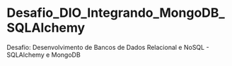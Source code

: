 # Desafio_DIO_Integrando_MongoDB_SQLAlchemy
Desafio: Desenvolvimento de Bancos de Dados Relacional e NoSQL - SQLAlchemy e MongoDB
